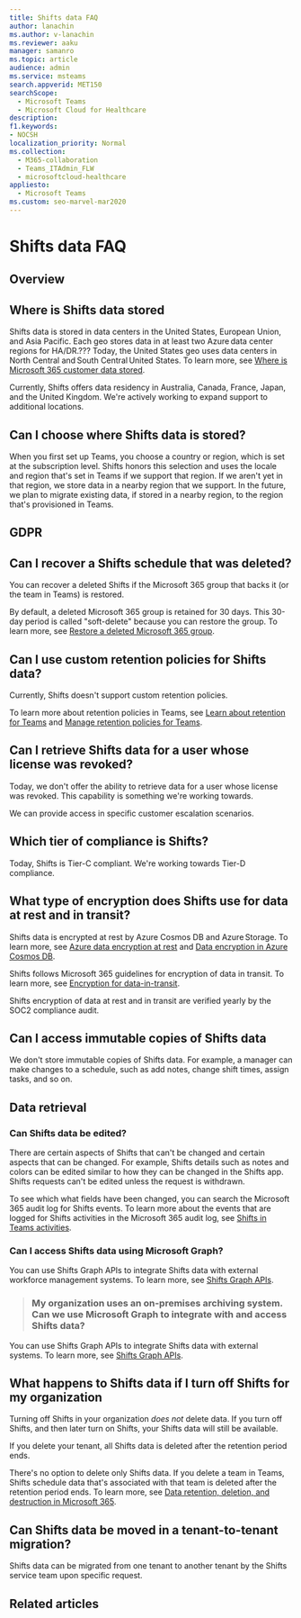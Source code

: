```yaml
---
title: Shifts data FAQ
author: lanachin
ms.author: v-lanachin
ms.reviewer: aaku
manager: samanro
ms.topic: article
audience: admin
ms.service: msteams
search.appverid: MET150
searchScope:
  - Microsoft Teams
  - Microsoft Cloud for Healthcare
description:  
f1.keywords:
- NOCSH
localization_priority: Normal
ms.collection: 
  - M365-collaboration
  - Teams_ITAdmin_FLW
  - microsoftcloud-healthcare
appliesto: 
  - Microsoft Teams
ms.custom: seo-marvel-mar2020
---
```


# Shifts data FAQ

## Overview


## Where is Shifts data stored

Shifts data is stored in data centers in the United States, European Union, and Asia Pacific. Each geo stores data in at least two Azure data center regions for HA/DR.??? Today, the United States geo uses data centers in North Central and South Central United States. To learn more, see [Where is Microsoft 365 customer data stored](/microsoft-365/enterprise/o365-data-locations).

Currently, Shifts offers data residency in Australia, Canada, France, Japan, and the United Kingdom. We're actively working to expand support to additional locations.

## Can I choose where Shifts data is stored?

When you first set up Teams, you choose a country or region, which is set at the subscription level. Shifts honors this selection and uses the locale and region that's set in Teams if we support that region. If we aren't yet in that region, we store data in a nearby region that we support. In the future, we plan to migrate existing data, if stored in a nearby region, to the region that's provisioned in Teams.

## GDPR


## Can I recover a Shifts schedule that was deleted?

You can recover a deleted Shifts if the Microsoft 365 group that backs it (or the team in Teams) is restored.

By default, a deleted Microsoft 365 group is retained for 30 days. This 30-day period is called "soft-delete" because you can restore the group. To learn more, see [Restore a deleted Microsoft 365 group](/microsoft-365/admin/create-groups/restore-deleted-group?view=o365-worldwide&tabs=admin-center).

## Can I use custom retention policies for Shifts data?

Currently, Shifts doesn't support custom retention policies.

To learn more about retention policies in Teams, see [Learn about retention for Teams](/microsoft-365/compliance/retention-policies-teams) and [Manage retention policies for Teams](../../retention-policies.md).

## Can I retrieve Shifts data for a user whose license was revoked?

Today, we don't offer the ability to retrieve data for a user whose license was revoked. This capability is something we're working towards.

We can provide access in specific customer escalation scenarios.

## Which tier of compliance is Shifts?

Today, Shifts is Tier-C compliant. We're working towards Tier-D compliance.

## What type of encryption does Shifts use for data at rest and in transit?

Shifts data is encrypted at rest by Azure Cosmos DB and Azure Storage. To learn more, see [Azure data encryption at rest](/azure/security/fundamentals/encryption-atrest) and
[Data encryption in Azure Cosmos DB](/azure/cosmos-db/database-encryption-at-rest).

Shifts follows Microsoft 365 guidelines for encryption of data in transit. To learn more, see [Encryption for data-in-transit](/compliance/assurance/assurance-encryption-in-transit).

Shifts encryption of data at rest and in transit are verified yearly by the SOC2 compliance audit.

## Can I access immutable copies of Shifts data

We don't store immutable copies of Shifts data. For example, a manager can make changes to a schedule, such as add notes, change shift times, assign tasks, and so on.

## Data retrieval

### Can Shifts data be edited?

There are certain aspects of Shifts that can't be changed and certain aspects that can be changed. For example, Shifts details such as notes and colors can be edited similar to how they can be changed in the Shifts app. Shifts requests can't be edited unless the request is withdrawn.

To see which what fields have been changed, you can search the Microsoft 365 audit log for Shifts events. To learn more about the events that are logged for Shifts activities in the Microsoft 365 audit log, see [Shifts in Teams activities](../../audit-log-events.md#shifts-in-teams-activities).

### Can I access Shifts data using Microsoft Graph?

You can use Shifts Graph APIs to integrate Shifts data with external workforce management systems. To learn more, see [Shifts Graph APIs](graph/api/resources/shift?view=graph-rest-1.0).

>### My organization uses an on-premises archiving system. Can we use Microsoft Graph to integrate with and access Shifts data?

You can use Shifts Graph APIs to integrate Shifts data with external systems. To learn more, see [Shifts Graph APIs](graph/api/resources/shift?view=graph-rest-1.0).

## What happens to Shifts data if I turn off Shifts for my organization

Turning off Shifts in your organization *does not* delete data. If you turn off Shifts, and then later turn on Shifts, your Shifts data will still be available.

If you delete your tenant, all Shifts data is deleted after the retention period ends.

There's no option to delete only Shifts data. If you delete a team in Teams, Shifts schedule data that's associated with that team is deleted after the retention period ends. To learn more, see [Data retention, deletion, and destruction in Microsoft 365](/compliance/assurance/assurance-data-retention-deletion-and-destruction-overview).

## Can Shifts data be moved in a tenant-to-tenant migration?

Shifts data can be migrated from one tenant to another tenant by the Shifts service team upon specific request.

## Related articles
